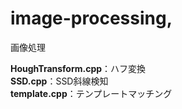 # image-processing,
<p>画像処理</p>
<strong>HoughTransform.cpp</strong>：ハフ変換<br>
<strong>SSD.cpp</strong>：SSD斜線検知<br>
<strong>template.cpp</strong>：テンプレートマッチング<br>
